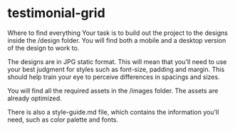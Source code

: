 # testimonial-grid
Where to find everything
Your task is to build out the project to the designs inside the /design folder. You will find both a mobile and a desktop version of the design to work to.

The designs are in JPG static format. This will mean that you'll need to use your best judgment for styles such as font-size, padding and margin. This should help train your eye to perceive differences in spacings and sizes.



You will find all the required assets in the /images folder. The assets are already optimized.

There is also a style-guide.md file, which contains the information you'll need, such as color palette and fonts.

